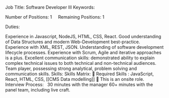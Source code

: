 Job Title: Software Developer III
Keywords:

Number of Positions: 1    
Remaining Positions: 1    

Duties:

Experience in Javascript, NodeJS, HTML, CSS, React. Good understanding of Data Structures and modern Web-Development
best-practice. Experience with XML, REST, JSON. Understanding of software development lifecycle processes. Experience
with Scrum, Agile and iterative approaches is a plus. Excellent communication skills: demonstrated ability to explain
complex technical issues to both technical and non-technical audiences. Team player, possessing strong analytical,
problem solving and communication skills.
Skills:
Skills Matrix:
 Required Skills : JavaScript, React, HTML, CSS, [[CMS Data modelling]]
 This is an onsite role. 
Interview Process:
 
30 minutes with the manager
60+ minutes with the panel team, including live craft.